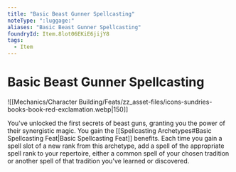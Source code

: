 ```yaml
---
title: "Basic Beast Gunner Spellcasting"
noteType: ":luggage:"
aliases: "Basic Beast Gunner Spellcasting"
foundryId: Item.8lot06EKiE6jijY8
tags:
  - Item
---
```


# Basic Beast Gunner Spellcasting
![[Mechanics/Character Building/Feats/zz_asset-files/icons-sundries-books-book-red-exclamation.webp|150]]

You've unlocked the first secrets of beast guns, granting you the power of their synergistic magic. You gain the [[Spellcasting Archetypes#Basic Spellcasting Feat|Basic Spellcasting Feat]] benefits. Each time you gain a spell slot of a new rank from this archetype, add a spell of the appropriate spell rank to your repertoire, either a common spell of your chosen tradition or another spell of that tradition you've learned or discovered.
